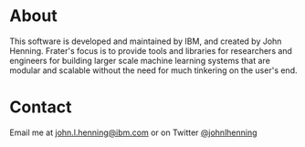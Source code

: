 # About

This software is developed and maintained by IBM, and created by John Henning. Frater's focus 
is to provide tools and libraries for researchers and engineers for building larger scale machine learning systems 
that are modular and scalable without the need for much tinkering on the user's end.


# Contact

Email me at [john.l.henning@ibm.com](mailto:john.l.henning@ibm.com) or on Twitter [@johnlhenning](twitter.com/)